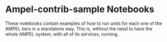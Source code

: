 # Ampel-contrib-sample Notebooks

These notebooks contain examples of how to run units for each one of the AMPEL tiers in a standalone way. This is, without the need to have the whole AMPEL system, with all of its services, running.